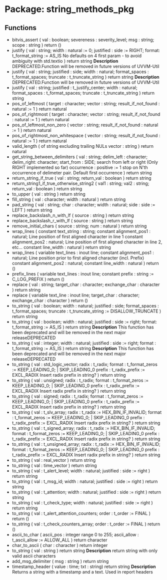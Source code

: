 # Package: string_methods_pkg
## Functions
- bitvis_assert <font id="function_arguments">(    val        : boolean;
    severeness : severity_level;
    msg        : string;
    scope      : string
    )</font> <font id="function_return">return ()</font>
- justify <font id="function_arguments">(    val       : string;
    width     : natural := 0;
    justified : side := RIGHT;
    format: t_format_string := AS_IS  No defaults on 4 first param - to avoid ambiguity with std.textio
    )</font> <font id="function_return">return string</font>
**Description**
DEPRECATED.Function will be removed in future versions of UVVM-Util
- justify <font id="function_arguments">(    val             : string;
    justified       : side;
    width           : natural;
    format_spaces   : t_format_spaces;
    truncate        : t_truncate_string
    )</font> <font id="function_return">return string</font>
**Description**
DEPRECATED.Function will be removed in future versions of UVVM-Util
- justify <font id="function_arguments">(    val             : string;
    justified       : t_justify_center;
    width           : natural;
    format_spaces   : t_format_spaces;
    truncate        : t_truncate_string
    )</font> <font id="function_return">return string</font>
- pos_of_leftmost <font id="function_arguments">(    target              : character;
    vector              : string;
    result_if_not_found : natural := 1
    )</font> <font id="function_return">return natural</font>
- pos_of_rightmost <font id="function_arguments">(    target              : character;
    vector              : string;
    result_if_not_found : natural := 1
    )</font> <font id="function_return">return natural</font>
- pos_of_leftmost_non_zero <font id="function_arguments">(    vector              : string;
    result_if_not_found : natural := 1
    )</font> <font id="function_return">return natural</font>
- pos_of_rightmost_non_whitespace <font id="function_arguments">(    vector              : string;
    result_if_not_found : natural := 1
    )</font> <font id="function_return">return natural</font>
- valid_length <font id="function_arguments">(     of string excluding trailing NULs    vector              : string
    )</font> <font id="function_return">return natural</font>
- get_string_between_delimiters <font id="function_arguments">(    val        : string;
    delim_left : character;
    delim_right: character;
    start_from : SIDE;           search from left or right  (Only RIGHT implemented so far)
    occurrence  : positive := 1  stop on N'th occurrence of delimeter pair. Default first occurrence
    )</font> <font id="function_return">return string</font>
- return_string_if_true <font id="function_arguments">(    val        : string;
    return_val : boolean
    )</font> <font id="function_return">return string</font>
- return_string1_if_true_otherwise_string2 <font id="function_arguments">(    val1        : string;
    val2        : string;
    return_val : boolean
    )</font> <font id="function_return">return string</font>
- to_upper <font id="function_arguments">(    val  : string
    )</font> <font id="function_return">return string</font>
- fill_string <font id="function_arguments">(    val       : character;
    width     : natural
    )</font> <font id="function_return">return string</font>
- pad_string <font id="function_arguments">(    val   : string;
    char  : character;
    width : natural;
    side  : side := LEFT
    )</font> <font id="function_return">return string</font>
- replace_backslash_n_with_lf <font id="function_arguments">(    source : string
    )</font> <font id="function_return">return string</font>
- replace_backslash_r_with_lf <font id="function_arguments">(    source : string
    )</font> <font id="function_return">return string</font>
- remove_initial_chars <font id="function_arguments">(    source : string;
    num    : natural
    )</font> <font id="function_return">return string</font>
- wrap_lines <font id="function_arguments">(    constant text_string     : string;
    constant alignment_pos1  : natural;   Line position of first aligned character in line 1
    constant alignment_pos2  : natural;   Line position of first aligned character in line 2, etc...
    constant line_width      : natural
    )</font> <font id="function_return">return string</font>
- wrap_lines <font id="function_arguments">(    variable text_lines      : inout line;
    constant alignment_pos1  : natural;   Line position prior to first aligned character (incl. Prefix)
    constant alignment_pos2  : natural;
    constant line_width      : natural
    )</font> <font id="function_return">return ()</font>
- prefix_lines <font id="function_arguments">(    variable text_lines  : inout line;
    constant prefix      : string := C_LOG_PREFIX
    )</font> <font id="function_return">return ()</font>
- replace <font id="function_arguments">(    val           : string;
    target_char   : character;
    exchange_char : character
    )</font> <font id="function_return">return string</font>
- replace <font id="function_arguments">(    variable text_line : inout line;
    target_char        : character;
    exchange_char      : character
    )</font> <font id="function_return">return ()</font>
- to_string <font id="function_arguments">(    val             : boolean;
    width           : natural;
    justified       : side;
    format_spaces   : t_format_spaces;
    truncate        : t_truncate_string := DISALLOW_TRUNCATE
    )</font> <font id="function_return">return string</font>
- to_string <font id="function_arguments">(    val       : boolean;
    width     : natural;
    justified : side        := right;
    format: t_format_string := AS_IS
    )</font> <font id="function_return">return string</font>
**Description**
This function has been deprecated and will be removed in the next major releaseDEPRECATED
- to_string <font id="function_arguments">(    val       : integer;
    width     : natural;
    justified : side            := right;
    format    : t_format_string := AS_IS
    )</font> <font id="function_return">return string</font>
**Description**
This function has been deprecated and will be removed in the next major releaseDEPRECATED
- to_string <font id="function_arguments">(    val     : std_logic_vector;
    radix   : t_radix;
    format  : t_format_zeros := KEEP_LEADING_0;   | SKIP_LEADING_0
    prefix  : t_radix_prefix := EXCL_RADIX  Insert radix prefix in string?
    )</font> <font id="function_return">return string</font>
- to_string <font id="function_arguments">(    val     : unsigned;
    radix   : t_radix;
    format  : t_format_zeros := KEEP_LEADING_0;   | SKIP_LEADING_0
    prefix  : t_radix_prefix := EXCL_RADIX  Insert radix prefix in string?
    )</font> <font id="function_return">return string</font>
- to_string <font id="function_arguments">(    val     : signed;
    radix   : t_radix;
    format  : t_format_zeros := KEEP_LEADING_0;   | SKIP_LEADING_0
    prefix  : t_radix_prefix := EXCL_RADIX  Insert radix prefix in string?
    )</font> <font id="function_return">return string</font>
- to_string <font id="function_arguments">(    val     : t_slv_array;
    radix   : t_radix        := HEX_BIN_IF_INVALID;
    format  : t_format_zeros := KEEP_LEADING_0;   | SKIP_LEADING_0
    prefix  : t_radix_prefix := EXCL_RADIX  Insert radix prefix in string?
    )</font> <font id="function_return">return string</font>
- to_string <font id="function_arguments">(    val     : t_signed_array;
    radix   : t_radix        := HEX_BIN_IF_INVALID;
    format  : t_format_zeros := KEEP_LEADING_0;   | SKIP_LEADING_0
    prefix  : t_radix_prefix := EXCL_RADIX  Insert radix prefix in string?
    )</font> <font id="function_return">return string</font>
- to_string <font id="function_arguments">(    val     : t_unsigned_array;
    radix   : t_radix        := HEX_BIN_IF_INVALID;
    format  : t_format_zeros := KEEP_LEADING_0;   | SKIP_LEADING_0
    prefix  : t_radix_prefix := EXCL_RADIX  Insert radix prefix in string?
    )</font> <font id="function_return">return string</font>
- to_string <font id="function_arguments">(    val     : real_vector
    )</font> <font id="function_return">return string</font>
- to_string <font id="function_arguments">(    val     : time_vector
    )</font> <font id="function_return">return string</font>
- to_string <font id="function_arguments">(    val       : t_alert_level;
    width     : natural;
    justified : side    := right
    )</font> <font id="function_return">return string</font>
- to_string <font id="function_arguments">(    val       : t_msg_id;
    width     : natural;
    justified : side    := right
    )</font> <font id="function_return">return string</font>
- to_string <font id="function_arguments">(    val       : t_attention;
    width     : natural;
    justified : side    := right
      )</font> <font id="function_return">return string</font>
- to_string <font id="function_arguments">(    val       : t_check_type;
    width     : natural;
    justified : side    := right
    )</font> <font id="function_return">return string</font>
- to_string <font id="function_arguments">(    val   : t_alert_attention_counters;
    order : t_order := FINAL
    )</font> <font id="function_return">return ()</font>
- to_string <font id="function_arguments">(    val   : t_check_counters_array;
    order : t_order := FINAL
    )</font> <font id="function_return">return ()</font>
- ascii_to_char <font id="function_arguments">(    ascii_pos   : integer range 0 to 255;
    ascii_allow : t_ascii_allow := ALLOW_ALL
    )</font> <font id="function_return">return character</font>
- char_to_ascii <font id="function_arguments">(    char   : character
    )</font> <font id="function_return">return integer</font>
- to_string <font id="function_arguments">(    val : string
    )</font> <font id="function_return">return string</font>
**Description**
return string with only valid ascii characters
- add_msg_delimiter <font id="function_arguments">(    msg : string
  )</font> <font id="function_return">return string</font>
- timestamp_header <font id="function_arguments">(    value : time;
    txt   : string)</font> <font id="function_return">return string</font>
**Description**
Returns a string with a timestamp and a text. Used in report headers
